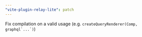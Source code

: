```yaml
---
"vite-plugin-relay-lite": patch
---
```


Fix compilation on a valid usage (e.g. <code>createQueryRenderer(Comp, graphql\`...\`)</code>)
